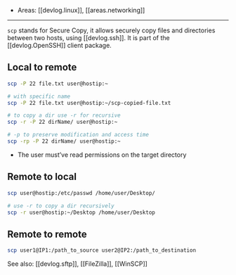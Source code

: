 
- Areas: [[devlog.linux]], [[areas.networking]]

---

`scp` stands for Secure Copy, it allows securely copy files and directories between two hosts, using [[devlog.ssh]]. It is part of the [[devlog.OpenSSH]] client package.

## Local to remote

```bash
scp -P 22 file.txt user@hostip:~
```

```bash
# with specific name
scp -P 22 file.txt user@hostip:~/scp-copied-file.txt
```

```bash
# to copy a dir use -r for recursive
scp -r -P 22 dirName/ user@hostip:~
```

```bash
# -p to preserve modification and access time
scp -rp -P 22 dirName/ user@hostip:~
```

- The user must’ve read permissions on the target directory

## Remote to local

```bash
scp user@hostip:/etc/passwd /home/user/Desktop/

# use -r to copy a dir recursively
scp -r user@hostip:~/Desktop /home/user/Desktop
```

## Remote to remote

```bash
scp user1@IP1:/path_to_source user2@IP2:/path_to_destination
```

See also: [[devlog.sftp]], [[FileZilla]], [[WinSCP]]
